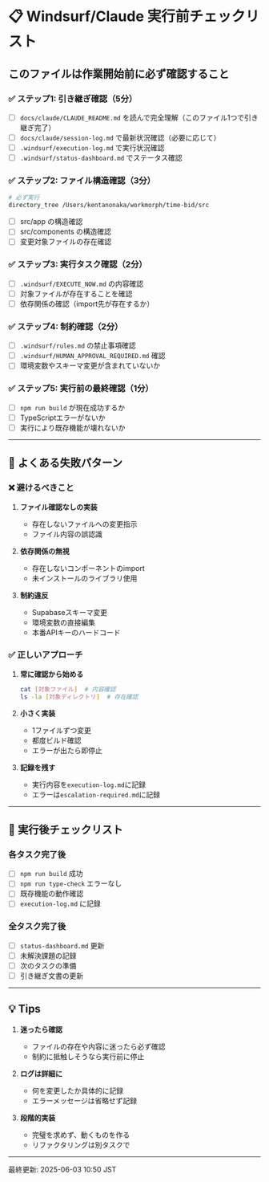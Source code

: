 # 📋 Windsurf/Claude 実行前チェックリスト

## このファイルは作業開始前に必ず確認すること

### ✅ ステップ1: 引き継ぎ確認（5分）

- [ ] `docs/claude/CLAUDE_README.md`
      を読んで完全理解（このファイル1つで引き継ぎ完了）
- [ ] `docs/claude/session-log.md` で最新状況確認（必要に応じて）
- [ ] `.windsurf/execution-log.md` で実行状況確認
- [ ] `.windsurf/status-dashboard.md` でステータス確認

### ✅ ステップ2: ファイル構造確認（3分）

```bash
# 必ず実行
directory_tree /Users/kentanonaka/workmorph/time-bid/src
```

- [ ] src/app の構造確認
- [ ] src/components の構造確認
- [ ] 変更対象ファイルの存在確認

### ✅ ステップ3: 実行タスク確認（2分）

- [ ] `.windsurf/EXECUTE_NOW.md` の内容確認
- [ ] 対象ファイルが存在することを確認
- [ ] 依存関係の確認（import先が存在するか）

### ✅ ステップ4: 制約確認（2分）

- [ ] `.windsurf/rules.md` の禁止事項確認
- [ ] `.windsurf/HUMAN_APPROVAL_REQUIRED.md` 確認
- [ ] 環境変数やスキーマ変更が含まれていないか

### ✅ ステップ5: 実行前の最終確認（1分）

- [ ] `npm run build` が現在成功するか
- [ ] TypeScriptエラーがないか
- [ ] 実行により既存機能が壊れないか

---

## 🚨 よくある失敗パターン

### ❌ 避けるべきこと

1. **ファイル確認なしの実装**

   - 存在しないファイルへの変更指示
   - ファイル内容の誤認識

2. **依存関係の無視**

   - 存在しないコンポーネントのimport
   - 未インストールのライブラリ使用

3. **制約違反**
   - Supabaseスキーマ変更
   - 環境変数の直接編集
   - 本番APIキーのハードコード

### ✅ 正しいアプローチ

1. **常に確認から始める**

   ```bash
   cat [対象ファイル]  # 内容確認
   ls -la [対象ディレクトリ]  # 存在確認
   ```

2. **小さく実装**

   - 1ファイルずつ変更
   - 都度ビルド確認
   - エラーが出たら即停止

3. **記録を残す**
   - 実行内容を`execution-log.md`に記録
   - エラーは`escalation-required.md`に記録

---

## 📝 実行後チェックリスト

### 各タスク完了後

- [ ] `npm run build` 成功
- [ ] `npm run type-check` エラーなし
- [ ] 既存機能の動作確認
- [ ] `execution-log.md` に記録

### 全タスク完了後

- [ ] `status-dashboard.md` 更新
- [ ] 未解決課題の記録
- [ ] 次のタスクの準備
- [ ] 引き継ぎ文書の更新

---

## 💡 Tips

1. **迷ったら確認**

   - ファイルの存在や内容に迷ったら必ず確認
   - 制約に抵触しそうなら実行前に停止

2. **ログは詳細に**

   - 何を変更したか具体的に記録
   - エラーメッセージは省略せず記録

3. **段階的実装**
   - 完璧を求めず、動くものを作る
   - リファクタリングは別タスクで

---

最終更新: 2025-06-03 10:50 JST
